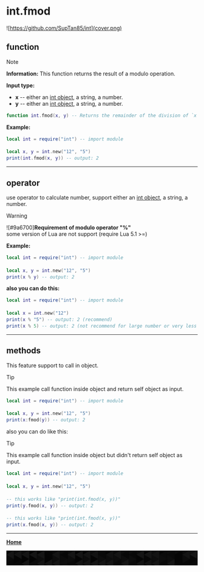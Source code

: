 # int.fmod

![https://github.com/SupTan85/int](cover.png)

## function

> [!NOTE]
**Information:** This function returns the result of a modulo operation.

**Input type:**

- **x** -- either an [int object](../README.md#int-object), a string, a number.
- **y** -- either an [int object](../README.md#int-object), a string, a number.

```lua
function int.fmod(x, y) -- Returns the remainder of the division of `x` by `y` that rounds the quotient towards zero.
```

**Example:**

```lua
local int = require("int") -- import module

local x, y = int.new("12", "5")
print(int.fmod(x, y)) -- output: 2
```

---

## operator

use operator to calculate number, support either an [int object](../README.md#int-object), a string, a number.

> [!WARNING]
![#9a6700]**Requirement of modulo operator "%"**\
some version of Lua are not support (require Lua 5.1 >=)

**Example:**

```lua
local int = require("int") -- import module

local x, y = int.new("12", "5")
print(x % y) -- output: 2
```

**also you can do this:**

```lua
local int = require("int") -- import module

local x = int.new("12")
print(x % "5") -- output: 2 (recommend)
print(x % 5) -- output: 2 (not recommend for large number or very less number of number type)
```

---

## methods

This feature support to call in object.

> [!TIP]
This example call function inside object and return self object as input.

```lua
local int = require("int") -- import module

local x, y = int.new("12", "5")
print(x:fmod(y)) -- output: 2
```

also you can do like this:

> [!TIP]
This example call function inside object but didn't return self object as input.

```lua
local int = require("int") -- import module

local x, y = int.new("12", "5")

-- this works like "print(int.fmod(x, y))"
print(y.fmod(x, y)) -- output: 2

-- this works like "print(int.fmod(x, y))"
print(x.fmod(x, y)) -- output: 2
```

---

[**Home**](../README.md#function--methods)

![end](image-d.png)
